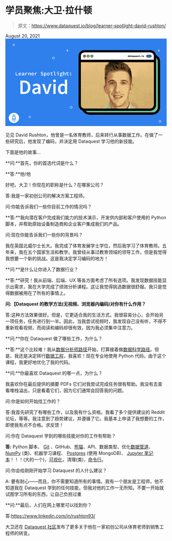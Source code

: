 # 学员聚焦:大卫·拉什顿

> 原文：<https://www.dataquest.io/blog/learner-spotlight-david-rushton/>

August 20, 2021![Learner Spotlight: David Rushton](img/27889e325c41c0790f4b1c7e6c4853e2.png)

见见 David Rushton，他曾是一名体育教师，后来转行从事数据工作。在做了一些研究后，他发现了编码，并决定用 Dataquest 学习他的新技能。

下面是他的故事…

**问:**首先，你的首选代词是什么？

**答:**他/他

好吧，大卫！你现在的职称是什么？在哪家公司？

答:我是一家初创公司的解决方案工程师。

问:你能告诉我们一些你目前工作的情况吗？

**答:**我向潜在客户完成我们能力的技术演示，开发供内部和客户使用的 Python 脚本，并帮助原始设备制造商和企业客户集成我们的产品。

问:现在你能告诉我们一些你的背景吗？

我在英国北威尔士长大。我完成了体育发展学士学位，然后我学习了体育教师。五年来，我在五个国家生活和教学。我曾经从事过教育领域的领导工作，但是我觉得我想要一个新的挑战。这是我决定学习编码的地方！

**问:**是什么让你进入了数据行业？

**答:**研究！我从前端、后端、UX 等各方面考虑了所有选项。我发现数据技能显示出需求，我在大学完成了绩效分析课程。这让我觉得挑选数据很舒服。我只是觉得数据被用在了所有的事情上。

**问:【Dataquest 的教学方法(无视频、浏览器内编码)对你有什么作用？**

答:这种方法效果很好。但是，它更适合我的生活方式。我很容易分心，会开始另一项任务，任务进行到一半。因此，当我尝试视频时，我发现自己没有听，不得不重新观看视频，而阅读和编码却很有效，因为我必须集中注意力。

**问:**你在 Dataquest 做了哪些工作，为什么？

**答:**这个比较难！我从[数据分析师路径](https://www.dataquest.io/path/data-analyst/)开始，打算接着做[数据科学路径](https://www.dataquest.io/path/data-scientist/)。但是，我还是决定转行[数据工程](https://www.dataquest.io/path/data-engineer/)，我喜欢！现在专业地使用 Python 代码，由于这个课程，我更好地优化了我的代码。

**问:**你最喜欢 Dataquest 的哪一点，为什么？

我喜欢你在最后提供的摘要 PDFs 它们对我尝试完成任务很有帮助。我没有去查看堆栈溢出，只是看着它们，因为它们通常会回答我的问题。

问:你是如何开始找工作的？

答:我首先研究了有哪些工作，以及我有什么资格。我看了多个提供建议的 Reddit 论坛，等等。我注意到了趋势建议，并遵循了它。我基本上申请了我想要的工作，即使我有点不合格。求反馈！

问:你在 Dataquest 学到的哪些技能对你的工作有帮助？

**答:** Python 脚本、 [Git](https://app.dataquest.io/m/98) 、GitHub、[熊猫](https://app.dataquest.io/m/291)、API、数据类型、优化[数据管道](https://www.dataquest.io/course/building-a-data-pipeline/)、 [NumPy](https://www.dataquest.io/course/numpy-for-data-engineers/) (类)、机器学习课程、 [Postgres](https://app.dataquest.io/m/245/) (使用 MongoDB)、 [Jupyter 笔记本](https://app.dataquest.io/m/349/)！！！(大的一个)，[可视化](https://www.dataquest.io/course/exploratory-data-visualization/)，清理(类)，[命令行](https://app.dataquest.io/m/112/)。

问:你会给刚刚开始学习 Dataquest 的人什么建议？

A: 要有耐心——而且，你不需要知道所有的事情。我有一个朋友是工程师，他不知道我在 Dataquest 学到的任何技能，但我对他的工作一无所知。不要一开始就试图学习所有的东西，让自己负担过重

**问:**最后，人们在网上哪里可以找到你？

答:https://www.linkedin.com/in/rushton93/

大卫还在 [Dataquest 社区](https://community.dataquest.io/t/physical-education-teacher-to-sales-engineer-for-a-cybersecurity-startup/554643)发布了更多关于他在一家初创公司从体育老师到销售工程师的转变。